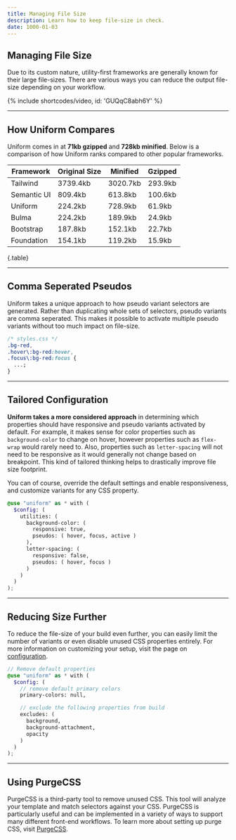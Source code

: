 ```yaml
---
title: Managing File Size
description: Learn how to keep file-size in check.
date: 1000-01-03
---
```


## Managing File Size

Due to its custom nature, utility-first frameworks are generally known for their large file-sizes. There are various ways you can reduce the output file-size depending on your workflow.

{% include shortcodes/video, id: 'GUQqC8abh6Y' %}

---

## How Uniform Compares

Uniform comes in at **71kb gzipped** and **728kb minified**. Below is a comparison of how Uniform ranks compared to other popular frameworks.

| Framework   | Original Size | Minified | Gzipped |
| ----------- | ------------- | -------- | ------- |
| Tailwind    | 3739.4kb      | 3020.7kb | 293.9kb |
| Semantic UI | 809.4kb       | 613.8kb  | 100.6kb |
| Uniform     | 224.2kb       | 728.9kb  | 61.9kb  |
| Bulma       | 224.2kb       | 189.9kb  | 24.9kb  |
| Bootstrap   | 187.8kb       | 152.1kb  | 22.7kb  |
| Foundation  | 154.1kb       | 119.2kb  | 15.9kb  |

{.table}

---

## Comma Seperated Pseudos

Uniform takes a unique approach to how pseudo variant selectors are generated. Rather than duplicating whole sets of selectors, pseudo variants are comma seperated. This makes it possible to activate multiple pseudo variants without too much impact on file-size.

```css
/* styles.css */
.bg-red,
.hover\:bg-red:hover,
.focus\:bg-red:focus {
  ...;
}
```

---

## Tailored Configuration

**Uniform takes a more considered approach** in determining which properties should have responsive and pseudo variants activated by default. For example, it makes sense for color properties such as `background-color` to change on hover, however properties such as `flex-wrap` would rarely need to. Also, properties such as `letter-spacing` will not need to be responsive as it would generally not change based on breakpoint. This kind of tailored thinking helps to drastically improve file size footprint.

You can of course, override the default settings and enable responsiveness, and customize variants for any CSS property.

```scss
@use "uniform" as * with (
  $config: (
    utilities: (
      background-color: (
        responsive: true,
        pseudos: ( hover, focus, active )
      ),
      letter-spacing: (
        responsive: false,
        pseudos: ( hover, focus )
      )
    )
  )
);
```

---

## Reducing Size Further

To reduce the file-size of your build even further, you can easily limit the number of variants or even disable unused CSS properties entirely. For more information on customizing your setup, visit the page on <a class="hover.underline" href="/get-started/configuration">configuration</a>.

```scss
// Remove default properties
@use "uniform" as * with (
  $config: (
    // remove default primary colors
    primary-colors: null,

    // exclude the following properties from build
    excludes: (
      background,
      background-attachment,
      opacity
    )
  )
);
```

---

## Using PurgeCSS

PurgeCSS is a third-party tool to remove unused CSS. This tool will analyze your template and match selectors against your CSS. PurgeCSS is particularly useful and can be implemented in a variety of ways to support many different front-end workflows. To learn more about setting up purge CSS, visit <a class="hover.underline" href="https://purgecss.com/">PurgeCSS</a>.
